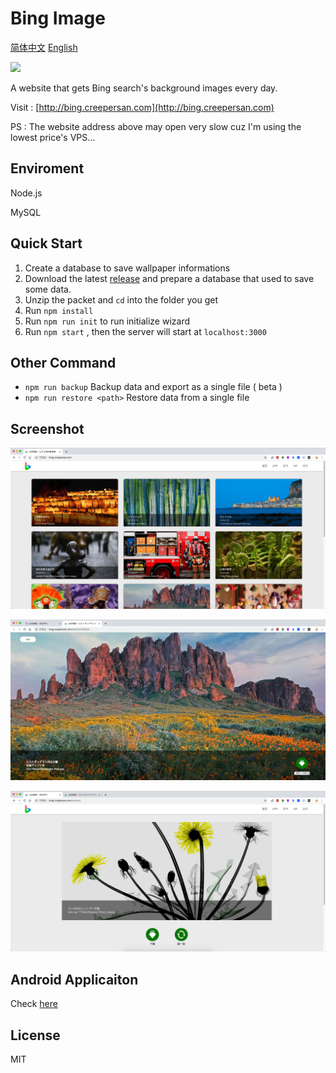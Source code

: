 # Bing Image

[简体中文](/README.md)  [English](/README_EN.md)

![](https://img.shields.io/github/package-json/v/CreeperSan/bing-image)

A website that gets Bing search's background images every day.

Visit : [http://bing.creepersan.com](http://bing.creepersan.com)

PS : The website address above may open very slow cuz I'm using the lowest price's VPS…

## Enviroment

Node.js

MySQL

## Quick Start

1. Create a database to save wallpaper informations
2. Download the latest [release](https://github.com/CreeperSan/bing-image/releases) and prepare a database that used to save some data.
3. Unzip the packet and `cd` into the folder you get
4. Run `npm install`
5. Run `npm run init` to run initialize wizard
6. Run `npm start` , then the server will start at `localhost:3000`

## Other Command

+ `npm run backup` Backup data and export as a single file ( beta )
+ `npm run restore <path>`  Restore data from a single file

## Screenshot

![](screenshot/01.png)

![](screenshot/02.png)

![](screenshot/03.png)

## Android Applicaiton

Check [here](https://github.com/CreeperSan/bing-image-android)

## License

MIT